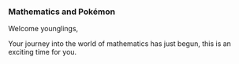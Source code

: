### Mathematics and Pokémon 
Welcome younglings,

Your journey into the world of mathematics has just begun, this is an exciting time for you. 
